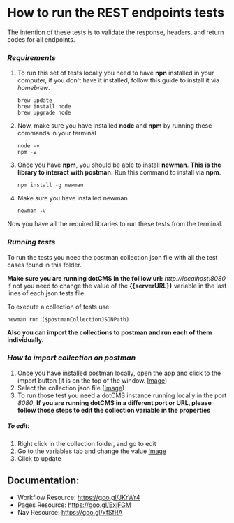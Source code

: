 

# How to run the REST endpoints tests 

The intention of these tests is to validate the response, headers, and return codes for all endpoints. 

### *__Requirements__*
1. To run this set of tests locally you need to have **npn** installed in your computer, if you don't have it installed, follow this guide to install it via _homebrew_. 
    ```
    brew update
    brew install node
    brew upgrade node
    ```
2. Now, make sure you have installed **node** and **npm** by running these commands in your terminal 
    ```
    node -v
    npm -v
    ```
3. Once you have **npm**, you should be able to install **newman**. **This is the library to interact with postman.** Run this command to install via **npm**.
    ```
    npm install -g newman
    ```
4. Make sure you have installed newman
    ```
    newman -v 
    ```

Now you have all the required libraries to run these tests from the terminal. 

### *__Running tests__*

To run the tests you need the postman collection json file with all the test cases found in this folder. 

**Make sure you are running dotCMS in the folllow url:** *http://localhost:8080* if not you need to change the value of the **{{serverURL}}** variable in the last lines of each json tests file.  

To execute a collection of tests use: 
``` 
newman run ($postmanCollectionJSONPath)
```

**Also you can import the collections to postman and run each of them individually.** 

### *__How to import collection on postman__*
1. Once you have installed postman locally, open the app and click to the import button (it is on the top of the window. [Image](https://screencast.com/t/KO9OM9YaeQ))
2. Select the collection json file ([Image](https://screencast.com/t/pCO3B1Fkk))
3. To run those test you need a dotCMS instance running locally in the port *8080*, **If you are running dotCMS in a different port or URL, please follow those steps to edit the collection variable in the properties**
 
##### *__To edit:__*
1. Right click in the collection folder, and go to edit
2. Go to the variables tab and change the value [Image](https://screencast.com/t/zZPEKAuI8ra)
3. Click to update

## Documentation: 
* Workflow Resource: https://goo.gl/JKrWr4
* Pages Resource: https://goo.gl/ExjFGM
* Nav Resource: https://goo.gl/xfSfRA
